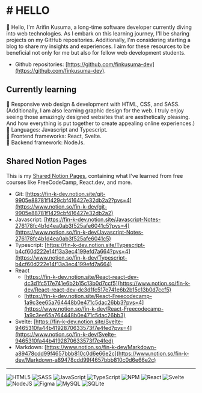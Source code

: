 # # HELLO

👋 Hello, I'm Arifin Kusuma, a long-time software developer currently diving into web technologies. As I embark on this learning journey, I'll be sharing projects on my GitHub repositories. Additionally, I'm considering starting a blog to share my insights and experiences. I aim for these resources to be beneficial not only for me but also for fellow web development students.

- Github repositories: [https://github.com/finkusuma-dev](https://github.com/finkusuma-dev).

## Currently learning

📙 Responsive web design & development with HTML, CSS, and SASS.  
 (Additionally, I am also learning graphic design for the web. I truly enjoy seeing those amazingly designed websites that are aesthetically pleasing. And how everything is put together to create appealing online experiences.)  
📙 Languages: Javascript and Typescript.  
📙 Frontend frameworks: React, Svelte.  
📙 Backend framework: NodeJs.

## Shared Notion Pages

This is my [Shared Notion Pages](https://www.notion.so/fin-k-dev/Shared-Pages-2aa95644cf66488190e719e7aaa44af5), containing what I've learned from free courses like FreeCodeCamp, React.dev, and more.

- Git: [https://fin-k-dev.notion.site/git-9905e88781f1429cbf416427e32db2a2?pvs=4](https://www.notion.so/fin-k-dev/git-9905e88781f1429cbf416427e32db2a2)
- Javascript: [https://fin-k-dev.notion.site/Javascript-Notes-276178fc4b1d4ea0ab3f525afe6041c5?pvs=4](https://www.notion.so/fin-k-dev/Javascript-Notes-276178fc4b1d4ea0ab3f525afe6041c5)
- Typescript: [https://fin-k-dev.notion.site/Typescript-b4cf60d222e14f13a3ec4199efd7a664?pvs=4](https://www.notion.so/fin-k-dev/Typescript-b4cf60d222e14f13a3ec4199efd7a664)
- React
  - [https://fin-k-dev.notion.site/React-react-dev-dc3d1fc517e741e6b2b15c13b0d7ccf5](https://www.notion.so/fin-k-dev/React-react-dev-dc3d1fc517e741e6b2b15c13b0d7ccf5)
  - [https://fin-k-dev.notion.site/React-Freecodecamp-1a9c3ee65a764448b0e471c5dac26bb3?pvs=4](https://www.notion.so/fin-k-dev/React-Freecodecamp-1a9c3ee65a764448b0e471c5dac26bb3)
- Svelte: [https://fin-k-dev.notion.site/Svelte-9465310fa44b4192870633573f7e4fed?pvs=4](https://www.notion.so/fin-k-dev/Svelte-9465310fa44b4192870633573f7e4fed)
- Markdown: [https://www.notion.so/fin-k-dev/Markdown-a89478cdd99f4657bbb810c0d6e66e2c](https://www.notion.so/fin-k-dev/Markdown-a89478cdd99f4657bbb810c0d6e66e2c)

---

![HTML5](https://img.shields.io/badge/html5-%23E34F26.svg?style=for-the-badge&logo=html5&logoColor=white)
![SASS](https://img.shields.io/badge/SASS-hotpink.svg?style=for-the-badge&logo=SASS&logoColor=white)
![JavaScript](https://img.shields.io/badge/javascript-%23323330.svg?style=for-the-badge&logo=javascript&logoColor=%23F7DF1E)
![TypeScript](https://img.shields.io/badge/typescript-%23007ACC.svg?style=for-the-badge&logo=typescript&logoColor=white)
![NPM](https://img.shields.io/badge/NPM-%23CB3837.svg?style=for-the-badge&logo=npm&logoColor=white)
![React](https://img.shields.io/badge/react-%2320232a.svg?style=for-the-badge&logo=react&logoColor=%2361DAFB)
![Svelte](https://img.shields.io/badge/svelte-%23f1413d.svg?style=for-the-badge&logo=svelte&logoColor=white)
![NodeJS](https://img.shields.io/badge/node.js-6DA55F?style=for-the-badge&logo=node.js&logoColor=white)
![Figma](https://img.shields.io/badge/figma-%23F24E1E.svg?style=for-the-badge&logo=figma&logoColor=white)
![MySQL](https://img.shields.io/badge/mysql-00758F.svg?style=for-the-badge&logo=mysql&logoColor=white)
![SQLite](https://img.shields.io/badge/sqlite-%2307405e.svg?style=for-the-badge&logo=sqlite&logoColor=white)

<!---
finkusuma-dev/finkusuma-dev is a ✨ special ✨ repository because its `README.md` (this file) appears on your GitHub profile.
You can click the Preview link to take a look at your changes.
Markdown badges: https://ileriayo.github.io/markdown-badges/
--->
